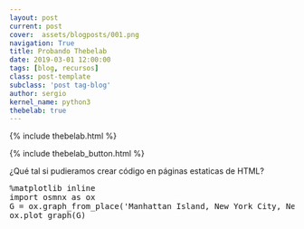 ```yaml
---
layout: post
current: post
cover:  assets/blogposts/001.png
navigation: True
title: Probando Thebelab
date: 2019-03-01 12:00:00
tags: [blog, recursos]
class: post-template
subclass: 'post tag-blog'
author: sergio
kernel_name: python3
thebelab: true
---
```

<!-- Load Thebelab for interactive widgets -->
{% include thebelab.html %}

{% include thebelab_button.html %}

¿Qué tal si pudieramos crear código en páginas estaticas de HTML?

<div>
<pre data-executable="true" data-language="python">
%matplotlib inline
import osmnx as ox
G = ox.graph_from_place('Manhattan Island, New York City, New York, USA', network_type='drive')
ox.plot_graph(G)
</pre>
</div>

